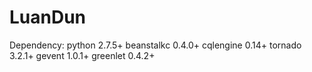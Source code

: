 LuanDun
=======
Dependency:
python 2.7.5+
beanstalkc 0.4.0+
cqlengine 0.14+
tornado 3.2.1+
gevent 1.0.1+
greenlet 0.4.2+
